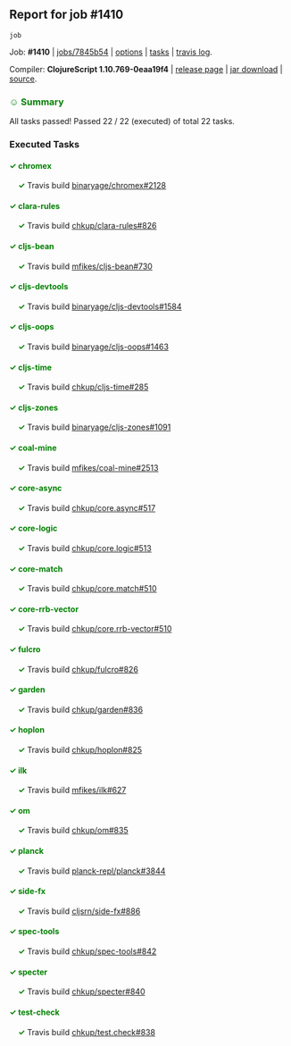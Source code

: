 ## Report for job #1410
```
job
```


Job: **#1410** | [jobs/7845b54](https://github.com/cljs-oss/canary/commit/7845b5471e5953997a6398f9eb485404cc5f4183) | [options](options.edn) | [tasks](tasks.edn) | [travis log](https://travis-ci.org/cljs-oss/canary/builds/688325133).

Compiler: **ClojureScript 1.10.769-0eaa19f4** | [release page](https://github.com/cljs-oss/canary/releases/tag/r1.10.769-0eaa19f4) | [jar download](https://github.com/cljs-oss/canary/releases/download/r1.10.769-0eaa19f4/clojurescript-1.10.769-0eaa19f4.jar) | [source](https://github.com/clojure/clojurescript/commit/0eaa19f4326f02d4dc4e8660ad5f13329b73e3af).

### <b style='color:green'>☺ Summary</b>

All tasks passed! Passed 22 / 22 (executed) of total 22 tasks.

### Executed Tasks

#### <b style='color:green'>&#x2713; chromex</b>
&nbsp;&nbsp;&nbsp;&nbsp;<b style='color:green'>&#x2713;</b> Travis build [binaryage/chromex#2128](https://travis-ci.org/binaryage/chromex/builds/688326005)<br>

#### <b style='color:green'>&#x2713; clara-rules</b>
&nbsp;&nbsp;&nbsp;&nbsp;<b style='color:green'>&#x2713;</b> Travis build [chkup/clara-rules#826](https://travis-ci.org/chkup/clara-rules/builds/688326013)<br>

#### <b style='color:green'>&#x2713; cljs-bean</b>
&nbsp;&nbsp;&nbsp;&nbsp;<b style='color:green'>&#x2713;</b> Travis build [mfikes/cljs-bean#730](https://travis-ci.org/mfikes/cljs-bean/builds/688326015)<br>

#### <b style='color:green'>&#x2713; cljs-devtools</b>
&nbsp;&nbsp;&nbsp;&nbsp;<b style='color:green'>&#x2713;</b> Travis build [binaryage/cljs-devtools#1584](https://travis-ci.org/binaryage/cljs-devtools/builds/688326017)<br>

#### <b style='color:green'>&#x2713; cljs-oops</b>
&nbsp;&nbsp;&nbsp;&nbsp;<b style='color:green'>&#x2713;</b> Travis build [binaryage/cljs-oops#1463](https://travis-ci.org/binaryage/cljs-oops/builds/688326021)<br>

#### <b style='color:green'>&#x2713; cljs-time</b>
&nbsp;&nbsp;&nbsp;&nbsp;<b style='color:green'>&#x2713;</b> Travis build [chkup/cljs-time#285](https://travis-ci.org/chkup/cljs-time/builds/688326025)<br>

#### <b style='color:green'>&#x2713; cljs-zones</b>
&nbsp;&nbsp;&nbsp;&nbsp;<b style='color:green'>&#x2713;</b> Travis build [binaryage/cljs-zones#1091](https://travis-ci.org/binaryage/cljs-zones/builds/688326034)<br>

#### <b style='color:green'>&#x2713; coal-mine</b>
&nbsp;&nbsp;&nbsp;&nbsp;<b style='color:green'>&#x2713;</b> Travis build [mfikes/coal-mine#2513](https://travis-ci.org/mfikes/coal-mine/builds/688326040)<br>

#### <b style='color:green'>&#x2713; core-async</b>
&nbsp;&nbsp;&nbsp;&nbsp;<b style='color:green'>&#x2713;</b> Travis build [chkup/core.async#517](https://travis-ci.org/chkup/core.async/builds/688326046)<br>

#### <b style='color:green'>&#x2713; core-logic</b>
&nbsp;&nbsp;&nbsp;&nbsp;<b style='color:green'>&#x2713;</b> Travis build [chkup/core.logic#513](https://travis-ci.org/chkup/core.logic/builds/688326056)<br>

#### <b style='color:green'>&#x2713; core-match</b>
&nbsp;&nbsp;&nbsp;&nbsp;<b style='color:green'>&#x2713;</b> Travis build [chkup/core.match#510](https://travis-ci.org/chkup/core.match/builds/688326059)<br>

#### <b style='color:green'>&#x2713; core-rrb-vector</b>
&nbsp;&nbsp;&nbsp;&nbsp;<b style='color:green'>&#x2713;</b> Travis build [chkup/core.rrb-vector#510](https://travis-ci.org/chkup/core.rrb-vector/builds/688326101)<br>

#### <b style='color:green'>&#x2713; fulcro</b>
&nbsp;&nbsp;&nbsp;&nbsp;<b style='color:green'>&#x2713;</b> Travis build [chkup/fulcro#826](https://travis-ci.org/chkup/fulcro/builds/688326178)<br>

#### <b style='color:green'>&#x2713; garden</b>
&nbsp;&nbsp;&nbsp;&nbsp;<b style='color:green'>&#x2713;</b> Travis build [chkup/garden#836](https://travis-ci.org/chkup/garden/builds/688326103)<br>

#### <b style='color:green'>&#x2713; hoplon</b>
&nbsp;&nbsp;&nbsp;&nbsp;<b style='color:green'>&#x2713;</b> Travis build [chkup/hoplon#825](https://travis-ci.org/chkup/hoplon/builds/688326108)<br>

#### <b style='color:green'>&#x2713; ilk</b>
&nbsp;&nbsp;&nbsp;&nbsp;<b style='color:green'>&#x2713;</b> Travis build [mfikes/ilk#627](https://travis-ci.org/mfikes/ilk/builds/688326117)<br>

#### <b style='color:green'>&#x2713; om</b>
&nbsp;&nbsp;&nbsp;&nbsp;<b style='color:green'>&#x2713;</b> Travis build [chkup/om#835](https://travis-ci.org/chkup/om/builds/688326169)<br>

#### <b style='color:green'>&#x2713; planck</b>
&nbsp;&nbsp;&nbsp;&nbsp;<b style='color:green'>&#x2713;</b> Travis build [planck-repl/planck#3844](https://travis-ci.org/planck-repl/planck/builds/688326157)<br>

#### <b style='color:green'>&#x2713; side-fx</b>
&nbsp;&nbsp;&nbsp;&nbsp;<b style='color:green'>&#x2713;</b> Travis build [cljsrn/side-fx#886](https://travis-ci.org/cljsrn/side-fx/builds/688326146)<br>

#### <b style='color:green'>&#x2713; spec-tools</b>
&nbsp;&nbsp;&nbsp;&nbsp;<b style='color:green'>&#x2713;</b> Travis build [chkup/spec-tools#842](https://travis-ci.org/chkup/spec-tools/builds/688326137)<br>

#### <b style='color:green'>&#x2713; specter</b>
&nbsp;&nbsp;&nbsp;&nbsp;<b style='color:green'>&#x2713;</b> Travis build [chkup/specter#840](https://travis-ci.org/chkup/specter/builds/688326184)<br>

#### <b style='color:green'>&#x2713; test-check</b>
&nbsp;&nbsp;&nbsp;&nbsp;<b style='color:green'>&#x2713;</b> Travis build [chkup/test.check#838](https://travis-ci.org/chkup/test.check/builds/688326199)<br>